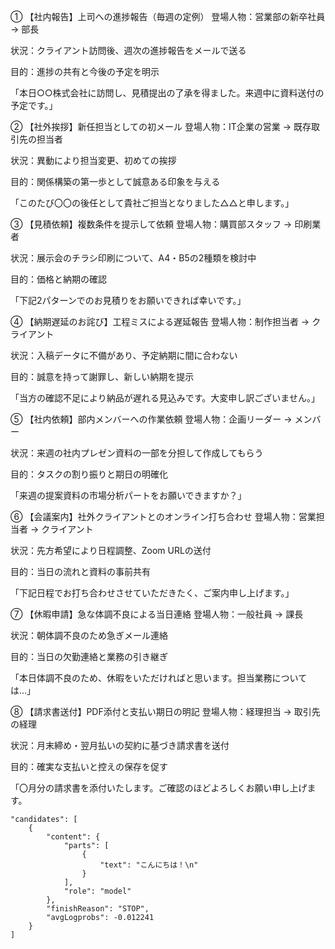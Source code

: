 ① 【社内報告】上司への進捗報告（毎週の定例）
登場人物：営業部の新卒社員 → 部長

状況：クライアント訪問後、週次の進捗報告をメールで送る

目的：進捗の共有と今後の予定を明示

「本日○○株式会社に訪問し、見積提出の了承を得ました。来週中に資料送付の予定です。」

② 【社外挨拶】新任担当としての初メール
登場人物：IT企業の営業 → 既存取引先の担当者

状況：異動により担当変更、初めての挨拶

目的：関係構築の第一歩として誠意ある印象を与える

「このたび〇〇の後任として貴社ご担当となりました△△と申します。」

③ 【見積依頼】複数条件を提示して依頼
登場人物：購買部スタッフ → 印刷業者

状況：展示会のチラシ印刷について、A4・B5の2種類を検討中

目的：価格と納期の確認

「下記2パターンでのお見積りをお願いできれば幸いです。」

④ 【納期遅延のお詫び】工程ミスによる遅延報告
登場人物：制作担当者 → クライアント

状況：入稿データに不備があり、予定納期に間に合わない

目的：誠意を持って謝罪し、新しい納期を提示

「当方の確認不足により納品が遅れる見込みです。大変申し訳ございません。」

⑤ 【社内依頼】部内メンバーへの作業依頼
登場人物：企画リーダー → メンバー

状況：来週の社内プレゼン資料の一部を分担して作成してもらう

目的：タスクの割り振りと期日の明確化

「来週の提案資料の市場分析パートをお願いできますか？」

⑥ 【会議案内】社外クライアントとのオンライン打ち合わせ
登場人物：営業担当者 → クライアント

状況：先方希望により日程調整、Zoom URLの送付

目的：当日の流れと資料の事前共有

「下記日程でお打ち合わせさせていただきたく、ご案内申し上げます。」

⑦ 【休暇申請】急な体調不良による当日連絡
登場人物：一般社員 → 課長

状況：朝体調不良のため急ぎメール連絡

目的：当日の欠勤連絡と業務の引き継ぎ

「本日体調不良のため、休暇をいただければと思います。担当業務については…」

⑧ 【請求書送付】PDF添付と支払い期日の明記
登場人物：経理担当 → 取引先の経理

状況：月末締め・翌月払いの契約に基づき請求書を送付

目的：確実な支払いと控えの保存を促す

「〇月分の請求書を添付いたします。ご確認のほどよろしくお願い申し上げます。









```
"candidates": [
    {
        "content": {
            "parts": [
                {
                    "text": "こんにちは！\n"
                }
            ],
            "role": "model"
        },
        "finishReason": "STOP",
        "avgLogprobs": -0.012241
    }
]
```





